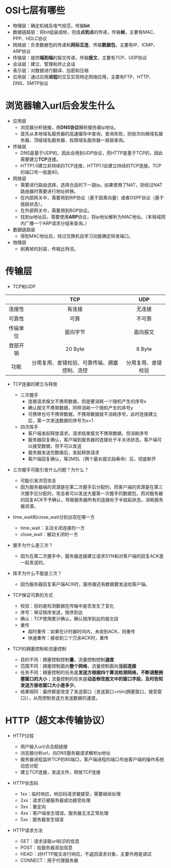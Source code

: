# OSI七层有哪些

* 物理层：确定机械及电气规范，传输**bit**
* 数据链路层：将bit组装成帧，完成**点到点**的传递，传输**帧**，主要有MAC、PPP、HDLC协议
* 网络层：负责数据包的传递和**网际互连**，传输**数据包**，主要有IP、ICMP、ARP协议
* 传输层：提供**端到端**的报文传递，传输**报文**，主要有TCP、UDP协议
* 会话层：建立、管理和终止会话
* 表示层：对数据进行翻译、加密和压缩
* 应用层：通过应用**进程**的交互实现特定网络应用，主要有FTP、HTTP、DNS、SMTP协议

# 浏览器输入url后会发生什么

* 应用层
  * 浏览器分析链接，用**DNS协议**解析服务器ip地址。
  * 首先从本地域名服务器的高速缓存中查询，查询失败，则依次向根域名服务器、顶级域名服务器、权限域名服务器一层层查询。
* 传输层
  * DNS是基于UDP的，因此会用到UDP协议，而HTTP是基于TCP的，因此需要建立**TCP**连接。
  * HTTP1.0建立非持续的TCP连接，HTTP1.1会建立持续的TCP连接。TCP的端口号一般是80。
* 网络层
  * 需要进行路由选择，选择合适的下一跳ip。如果使用了NAT，则经过NAT路由器时需要进行地址转换。
  * 在内部网关中，需要用到RIP协议（基于距离向量）或者OSPF协议（基于链路状态）。
  * 在外部网关中，需要用到BGP协议。
  * 找到ip地址后，需要使用**ARP**协议，将ip地址解析为MAC地址。（本局域网内广播一个ARP请求分组来查询。）
* 数据链路层
  * 得到MAC地址后，经过交换机自学习功能确定转发端口。
* 物理层
  * 剥离帧的封装，传输比特流。

# 传输层

* TCP和UDP

|          |                     TCP                      |        UDP         |
| :------: | :------------------------------------------: | :----------------: |
|  连接性  |                    有连接                    |       无连接       |
|  可靠性  |                     可靠                     |       不可靠       |
| 传输单位 |                   面向字节                   |      面向报文      |
| 首部开销 |                   20 Byte                    |       8 Byte       |
|   功能   | 分用复用、差错校验、可靠传输、拥塞控制、流控 | 分用复用、差错校验 |

* TCP连接的建立与释放
  * 三次握手
    * 连接请求报文不携带数据，但是要消耗一个随机产生的序号x
    * 确认报文不携带数据，同样消耗一个随机产生的序号y
    * 可携带也可不携带数据，不携带数据就不消耗序号，此时连接建立后，第一次发送数据的序号为x+1
  * 四次挥手
    * 客户端发起释放请求，请求结束报文不携带数据，但消耗序号
    * 服务器回复确认，客户端到服务器的连接处于半关闭状态，客户端可以接受数据，但不可以发送
    * 服务器发送完数据后，发起释放请求
    * 客户端回复确认，等2MSL（两个最长报文段寿命）后，彻底断开
* 三次握手可能引发什么问题？为什么？
  * 可能引发洪范攻击
  * 因为服务器端的资源是在第二次握手后分配的，而客户端的资源是在第三次握手后分配的，攻击者可以发送大量第一次握手的数据包，而对服务器的回复ACK不予确认，导致服务器所有的连接处于半挂起状态，消耗服务器资源。
* time_wait和close_wait分别出现在哪一方
  * time_wait：主动关闭连接的一方
  * close_wait：被动关闭的一方

* 握手为什么是三次？
  * 因为在第二次握手中，服务器连接建立请求SYN和对客户端的回复ACK是一起发送的。
* 挥手为什么不能是三次？
  * 因为服务器回复客户端ACK时，服务器还有数据要发送给客户端。
* TCP保证可靠的方式
  * 校验：目的是检测数据在传输中是否发生了变化
  * 序号：保证按序发送，按序到达
  * 确认：TCP使用累计确认，确认按序到达的报文段
  * 重传
    * 超时重传：如果在计时器时间内，未收到ACK，则重传
    * 快速重传：接收到三个冗余ACK时，重传
* TCP的拥塞控制和流量控制
  * 目的不同：拥塞控制控制**量**，流量控制控制**速度**
  * 范围不同：拥塞控制面向**整个网络**，流量控制面向**当前连接**
  * 任务不同：拥塞控制的任务是**发送方根据四个算法检测网络，不断调整拥塞窗口的大小**；流量控制的任务是**动态修改报文中的窗口字段，及时告知发送方接收窗口大小是多少**。
  * 结果相同：最终都是改变了发送窗口（发送窗口=min(拥塞窗口，接受窗口)），从而控制发送方发送数据的速度。

# HTTP（超文本传输协议）

* HTTP过程
  * 用户输入url/点击超链接
  * 浏览器分析url，向DNS服务器请求解析ip地址
  * 服务器进程监听TCP的80端口，客户端进程的端口号由客户端的操作系统动态分配
  * 建立TCP连接，发送文件，释放TCP连接
* HTTP状态码
  * 1xx：临时响应，响应码请求被接受，需要继续处理
  * 2xx：请求已被服务器成功接受处理
  * 3xx：重定向
  * 4xx：客户端发生错误，服务器无法正常处理
  * 5xx：服务器发生错误

* HTTP请求方法
  * GET：请求读取url标识的信息
  * POST：给服务器添加信息
  * HEAD：对HTTP报文进行响应，不返回请求对象，主要作用是调试
  * CONNECT：用于代理服务器